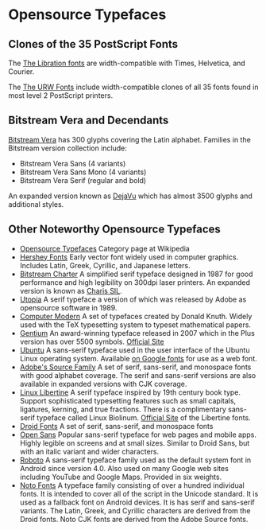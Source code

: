 # Opensource Typefaces

## Clones of the 35 PostScript Fonts

The <a href="../standard/#liberation-fonts-and-derivatives">The Libration
fonts</a> are width-compatible with Times, Helvetica, and Courier.

The <a href="../standard/#the-urw-fonts-and-gnu-freefont">The URW Fonts</a>
include width-compatible clones of all 35 fonts found in most level 2 PostScript
printers.

## Bitstream Vera and Decendants

[Bitstream Vera](https://www.gnome.org/fonts/)
has 300 glyphs covering the Latin alphabet. Families in the Bitstream
version collection include:

* Bitstream Vera Sans (4 variants)
* Bitstream Vera Sans Mono (4 variants)
* Bitstream Vera Serif (regular and bold)

An expanded version known as [DejaVu](https://dejavu-fonts.github.io/)
which has almost 3500 glyphs and additional styles.

## Other Noteworthy Opensource Typefaces

* [Opensource Typefaces](https://en.wikipedia.org/wiki/Category:Open-source_typefaces)
  Category page at Wikipedia
* [Hershey Fonts](https://en.wikipedia.org/wiki/Hershey_fonts)
  Early vector font widely used in computer graphics. Includes Latin,
  Greek, Cyrillic, and Japanese letters.
* [Bitstream Charter](https://en.wikipedia.org/wiki/Bitstream_Charter)
  A simplified serif typeface designed in 1987 for good performance
  and high legibility on 300dpi laser printers. An expanded version
  is known as [Charis SIL](https://en.wikipedia.org/wiki/Charis_SIL).
* [Utopia](https://en.wikipedia.org/wiki/Utopia_(typeface))
  A serif typeface a version of which was released by Adobe as opensource
  software in 1989.
* [Computer Modern](https://en.wikipedia.org/wiki/Computer_Modern)
  A set of typefaces created by Donald Knuth. Widely used with the TeX
  typesetting system to typeset mathematical papers.
* [Gentium](https://en.wikipedia.org/wiki/Gentium)
  An award-winning typeface released in 2007 which in the Plus version
  has over 5500 symbols. [Official Site](https://software.sil.org/gentium/)
* [Ubuntu](https://en.wikipedia.org/wiki/Ubuntu_(typeface))
  A sans-serif typeface used in the user interface of the Ubuntu Linux
  operating system. Available [on Google fonts](https://fonts.google.com/?query=ubuntu)
  for use as a web font.
* [Adobe's Source Family](https://en.wikipedia.org/wiki/Source_Sans_Pro)
  A set of serif, sans-serif, and monospace fonts with good alphabet coverage.
  The serif and sans-serif versions are also available in expanded versions
  with CJK coverage.
* [Linux Libertine](https://en.wikipedia.org/wiki/Linux_Libertine)
  A serif typeface inspired by 19th century book type. Support
  sophisticated typesetting features such as small capitals, ligatures,
  kerning, and true fractions. There is a complimentary sans-serif
  typeface called Linux Biolinum.
  [Official Site](http://libertine-fonts.org/) of the Libertine fonts.
* [Droid Fonts](https://en.wikipedia.org/wiki/Droid_fonts)
  A set of serif, sans-serif, and monospace fonts 
* [Open Sans](https://en.wikipedia.org/wiki/Open_Sans)
  Popular sans-serif typeface for web pages and mobile apps. Highly legible on screens
  and at small sizes. Similar to Droid Sans, but with an italic variant
  and wider characters.
* [Roboto](https://en.wikipedia.org/wiki/Roboto)
  A sans-serif typeface family used as the default system font in Android since
  version 4.0. Also used on many Google web sites including YouTube and Google Maps.
  Provided in six weights.
* [Noto Fonts](https://en.wikipedia.org/wiki/Noto_fonts)
  A typeface family consisting of over a hundred individual fonts. It is intended
  to cover all of the script in the Unicode standard. It is used as a fallback
  font on Android devices. It is has serif and sans-serif variants. The Latin,
  Greek, and Cyrillic characters are derived from the Droid fonts. Noto CJK
  fonts are derived from the Adobe Source fonts.

